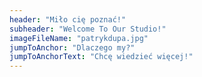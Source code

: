 ```yaml
---
header: "Miło cię poznać!"
subheader: "Welcome To Our Studio!"
imageFileName: "patrykdupa.jpg"
jumpToAnchor: "Dlaczego my?"
jumpToAnchorText: "Chcę wiedzieć więcej!"
---
```

